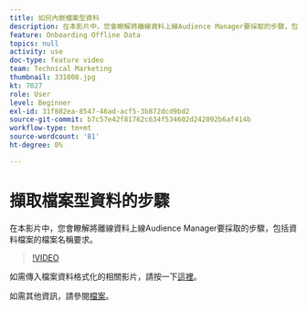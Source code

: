 ```yaml
---
title: 如何內嵌檔案型資料
description: 在本影片中，您會瞭解將離線資料上線Audience Manager要採取的步驟，包括資料檔案的檔案名稱要求。
feature: Onboarding Offline Data
topics: null
activity: use
doc-type: feature video
team: Technical Marketing
thumbnail: 331008.jpg
kt: 7027
role: User
level: Beginner
exl-id: 31f882ea-8547-46ad-acf5-3b872dcd9bd2
source-git-commit: b7c57e42f81762c634f534602d242092b6af414b
workflow-type: tm+mt
source-wordcount: '81'
ht-degree: 0%

---
```


# 擷取檔案型資料的步驟

在本影片中，您會瞭解將離線資料上線Audience Manager要採取的步驟，包括資料檔案的檔案名稱要求。

>[!VIDEO](https://video.tv.adobe.com/v/331008/?quality=12&learn=on)

如需傳入檔案資料格式化的相關影片，請按一下[這裡](formatting-and-ingesting-file-based-data.md)。

如需其他資訊，請參閱[檔案](https://experienceleague.adobe.com/docs/audience-manager/user-guide/implementation-integration-guides/sending-audience-data/batch-data-transfer-process/inbound-s3-filenames.html)。
